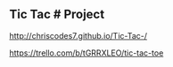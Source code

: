 ## Tic Tac # Project
http://chriscodes7.github.io/Tic-Tac-/

https://trello.com/b/tGRRXLEO/tic-tac-toe


